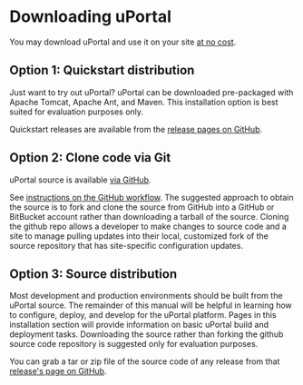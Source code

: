 # Downloading uPortal

You may download uPortal and use it on your site [at no cost][Apereo licensing].

## Option 1: Quickstart distribution

Just want to try out uPortal? uPortal can be downloaded pre-packaged with Apache Tomcat, Apache Ant, and Maven. This installation option is best suited for evaluation purposes only.

Quickstart releases are available from the [release pages on GitHub][uPortal releases on GitHub].

## Option 2: Clone code via Git

uPortal source is available [via GitHub](https://github.com/Jasig/uPortal).

See [instructions on the GitHub workflow][GitHub workflow]. The suggested approach to obtain the source is to fork and clone the source from GitHub into a GitHub or BitBucket account rather than downloading a tarball of the source. Cloning the github repo allows a developer to make changes to source code and a site to manage pulling updates into their local, customized fork of the source repository that has site-specific configuration updates.

## Option 3: Source distribution

Most development and production environments should be built from the uPortal source. The remainder of this manual will be helpful in learning how to configure, deploy, and develop for the uPortal platform. Pages in this installation section will provide information on basic uPortal build and deployment tasks. Downloading the source rather than forking the github source code repository is suggested only for evaluation purposes.

You can grab a tar or zip file of the source code of any release from that [release's page on GitHub][uPortal releases on GitHub].

[Apereo licensing]: https://www.apereo.org/licensing
[GitHub workflow]: https://wiki.jasig.org/display/UPM43/uPortal+GitHub+Overview
[uPortal releases on GitHub]: https://github.com/Jasig/uPortal/releases
